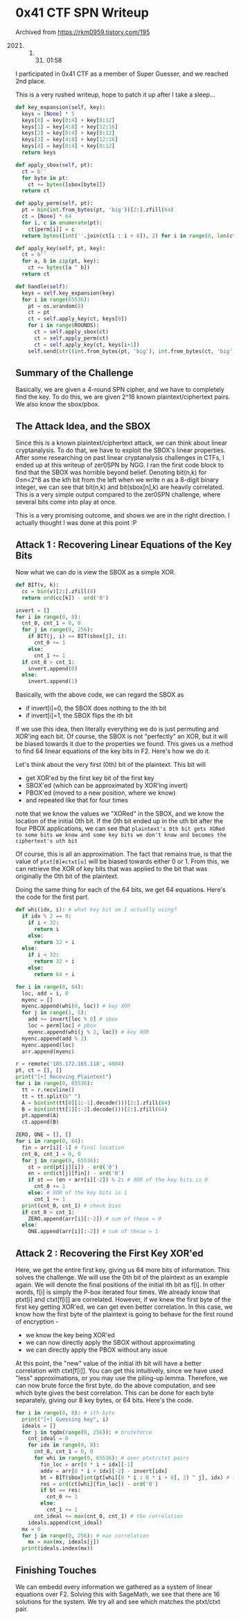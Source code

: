 # 0x41 CTF SPN Writeup

Archived from https://rkm0959.tistory.com/195

2021. 1. 31. 01:58

I participated in 0x41 CTF as a member of Super Guesser, and we reached 2nd place.

This is a very rushed writeup, hope to patch it up after I take a sleep...

```python
def key_expansion(self, key):
  keys = [None] * 5
  keys[0] = key[0:4] + key[8:12]
  keys[1] = key[4:8] + key[12:16]
  keys[2] = key[0:4] + key[8:12]
  keys[3] = key[4:8] + key[12:16]
  keys[4] = key[0:4] + key[8:12]
  return keys

def apply_sbox(self, pt):
  ct = b''
  for byte in pt:
    ct += bytes([sbox[byte]])
  return ct

def apply_perm(self, pt):
  pt = bin(int.from_bytes(pt, 'big'))[2:].zfill(64)
  ct = [None] * 64
  for i, c in enumerate(pt):
    ct[perm[i]] = c
  return bytes([int(''.join(ct[i : i + 8]), 2) for i in range(0, len(ct), 8)])

def apply_key(self, pt, key):
  ct = b''
  for a, b in zip(pt, key):
    ct += bytes([a ^ b])
  return ct

def handle(self):
  keys = self.key_expansion(key)
  for i in range(65536):
    pt = os.urandom(8)
    ct = pt
    ct = self.apply_key(ct, keys[0])
    for i in range(ROUNDS):
      ct = self.apply_sbox(ct)
      ct = self.apply_perm(ct)
      ct = self.apply_key(ct, keys[i+1])
    self.send(str((int.from_bytes(pt, 'big'), int.from_bytes(ct, 'big'))))
```

## Summary of the Challenge

Basically, we are given a 4-round SPN cipher, and we have to completely find the key.
To do this, we are given 2^16 known plaintext/ciphertext pairs. We also know the sbox/pbox.

## The Attack Idea, and the SBOX

Since this is a known plaintext/ciphertext attack, we can think about linear cryptanalysis.
To do that, we have to exploit the SBOX's linear properties. After some researching on past linear cryptanalysis challenges in CTFs, I ended up at this writeup of zer0SPN by NGG. I ran the first code block to find that the SBOX was horrible beyond belief. Denoting bit(n,k) for 0≤n<2^8 as the kth bit from the left when we write n as a 8-digit binary integer, we can see that bit(n,k) and bit(sbox[n],k) are heavily correlated. This is a very simple output compared to the zer0SPN challenge, where several bits come into play at once.

This is a very promising outcome, and shows we are in the right direction. I actually thought I was done at this point :P

## Attack 1 : Recovering Linear Equations of the Key Bits

Now what we can do is view the SBOX as a simple XOR.

```python
def BIT(v, k):
  cc = bin(v)[2:].zfill(8)
  return ord(cc[k]) - ord('0')

invert = []
for i in range(0, 8):
  cnt_0, cnt_1 = 0, 0
  for j in range(0, 256):
    if BIT(j, i) == BIT(sbox[j], i):
      cnt_0 += 1
    else:
      cnt_1 += 1
  if cnt_0 > cnt_1:
    invert.append(0)
  else:
    invert.append(1)
```

Basically, with the above code, we can regard the SBOX as
*   if invert[i]=0, the SBOX does nothing to the ith bit
*   if invert[i]=1, the SBOX flips the ith bit

If we use this idea, then literally everything we do is just permuting and XOR'ing each bit.
Of course, the SBOX is not "perfectly" an XOR, but it will be biased towards it due to the properties we found.
This gives us a method to find 64 linear equations of the key bits in F2. Here's how we do it.

Let's think about the very first (0th) bit of the plaintext. This bit will
*   get XOR'ed by the first key bit of the first key
*   SBOX'ed (which can be approximated by XOR'ing invert)
*   PBOX'ed (moved to a new position, where we know)
*   and repeated like that for four times

note that we know the values we "XORed" in the SBOX, and we know the location of the initial 0th bit.
If the 0th bit ended up in the uth bit after the four PBOX applications, we can see that
`plaintext's 0th bit gets XORed to some bits we know and some key bits we don't know and becomes the ciphertext's uth bit`

Of course, this is all an approximation. The fact that remains true, is that the value of `ptxt[0]⊕ctxt[u]` will be biased towards either 0 or 1. From this, we can retrieve the XOR of key bits that was applied to the bit that was originally the 0th bit of the plaintext.

Doing the same thing for each of the 64 bits, we get 64 equations. Here's the code for the first part.

```python
def whi(idx, i): # what key bit am I actually using?
  if idx % 2 == 0:
    if i < 32:
      return i
    else:
      return 32 + i
  else:
    if i < 32:
      return 32 + i
    else:
      return 64 + i

for i in range(0, 64):
  loc, add = i, 0
  myenc = []
  myenc.append(whi(0, loc)) # key XOR
  for j in range(1, 5):
    add += invert[loc % 8] # sbox
    loc = perm[loc] # pbox
    myenc.append(whi(j % 2, loc)) # key XOR
  myenc.append(add % 2)
  myenc.append(loc)
  arr.append(myenc)

r = remote('185.172.165.118', 4004)
pt, ct = [], []
print("[+] Receving Plaintext")
for i in range(0, 65536):
  tt = r.recvline()
  tt = tt.split(b" ")
  A = bin(int(tt[0][1:-1].decode()))[2:].zfill(64)
  B = bin(int(tt[1][:-2].decode()))[2:].zfill(64)
  pt.append(A)
  ct.append(B)

ZERO, ONE = [], []
for i in range(0, 64):
  fin = arr[i][-1] # final location
  cnt_0, cnt_1 = 0, 0
  for j in range(0, 65536):
    st = ord(pt[j][i]) - ord('0')
    en = ord(ct[j][fin]) - ord('0')
    if st == (en + arr[i][-2]) % 2: # XOR of the key bits is 0
      cnt_0 += 1
    else: # XOR of the key bits is 1
      cnt_1 += 1
  print(cnt_0, cnt_1) # check bias
  if cnt_0 > cnt_1:
    ZERO.append(arr[i][:-2]) # sum of these = 0
  else:
    ONE.append(arr[i][:-2]) # sum of these = 1
```

## Attack 2 : Recovering the First Key XOR'ed

Here, we get the entire first key, giving us 64 more bits of information. This solves the challenge.
We will use the 0th bit of the plaintext as an example again. We will denote the final positions of the initial ith bit as f[i]. In other words, f[i] is simply the P-box iterated four times. We already know that ptxt[i] and ctxt[f[i]] are correlated.
However, if we knew the first byte of the first key getting XOR'ed, we can get even better correlation.
In this case, we know how the first byte of the plaintext is going to behave for the first round of encryption -
*   we know the key being XOR'ed
*   we can now directly apply the SBOX without approximating
*   we can directly apply the PBOX without any issue

At this point, the "new" value of the initial ith bit will have a better correlation with ctxt[f[i]].
You can get this intuitively, since we have used "less" approximations, or you may use the piling-up lemma.
Therefore, we can now brute force the first byte, do the above computation, and see which byte gives the best correlation.
This can be done for each byte separately, giving our 8 key bytes, or 64 bits. Here's the code.

```python
for i in range(0, 8): # ith byte
  print("[+] Guessing key", i)
  ideals = []
  for j in tqdm(range(0, 256)): # bruteforce
    cnt_ideal = 0
    for idx in range(0, 8):
      cnt_0, cnt_1 = 0, 0
      for whi in range(0, 65536): # over ptxt/ctxt pairs
        fin_loc = arr[8 * i + idx][-1]
        addv = arr[8 * i + idx][-2] - invert[idx]
        bt = BIT(sbox[int(pt[whi][8 * i : 8 * i + 8], 2) ^ j], idx) # the first round
        res = ord(ct[whi][fin_loc]) - ord('0')
        if bt == res:
          cnt_0 += 1
        else:
          cnt_1 += 1
      cnt_ideal += max(cnt_0, cnt_1) # the correlation
    ideals.append(cnt_ideal)
  mx = 0
  for j in range(0, 256): # max correlation
    mx = max(mx, ideals[j])
  print(ideals.index(mx))
```

## Finishing Touches

We can embedd every information we gathered as a system of linear equations over F2.
Solving this with SageMath, we see that there are 16 solutions for the system. We try all and see which matches the ptxt/ctxt pair.